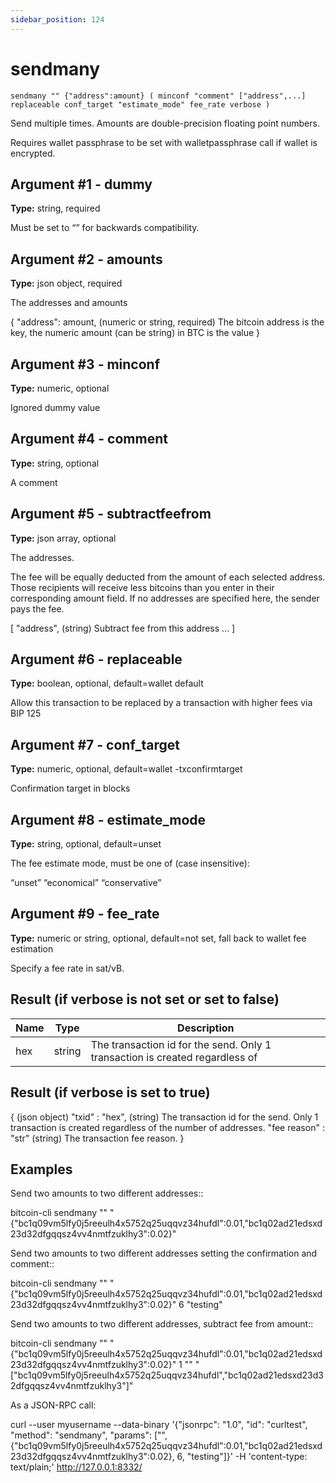 ```yaml
---
sidebar_position: 124
---
```

# sendmany

`sendmany "" {"address":amount} ( minconf "comment" ["address",...] replaceable conf_target "estimate_mode" fee_rate verbose )`

Send multiple times. Amounts are double-precision floating point numbers.

Requires wallet passphrase to be set with walletpassphrase call if wallet is encrypted.

## Argument #1 - dummy

**Type:** string, required

Must be set to “” for backwards compatibility.

## Argument #2 - amounts

**Type:** json object, required

The addresses and amounts

{
  "address": amount,    (numeric or string, required) The bitcoin address is the key, the numeric amount (can be string) in BTC is the value
}

## Argument #3 - minconf

**Type:** numeric, optional

Ignored dummy value

## Argument #4 - comment

**Type:** string, optional

A comment

## Argument #5 - subtractfeefrom

**Type:** json array, optional

The addresses.

The fee will be equally deducted from the amount of each selected address. Those recipients will receive less bitcoins than you enter in their corresponding amount field. If no addresses are specified here, the sender pays the fee.

[
  "address",            (string) Subtract fee from this address
  ...
]

## Argument #6 - replaceable

**Type:** boolean, optional, default=wallet default

Allow this transaction to be replaced by a transaction with higher fees via BIP 125

## Argument #7 - conf\_target

**Type:** numeric, optional, default=wallet -txconfirmtarget

Confirmation target in blocks

## Argument #8 - estimate\_mode

**Type:** string, optional, default=unset

The fee estimate mode, must be one of (case insensitive):

“unset” “economical” “conservative”

## Argument #9 - fee\_rate

**Type:** numeric or string, optional, default=not set, fall back to wallet fee estimation

Specify a fee rate in sat/vB.

## Result (if verbose is not set or set to false)

| Name | Type   | Description                                                                  |
| ---- | ------ | ---------------------------------------------------------------------------- |
| hex  | string | The transaction id for the send. Only 1 transaction is created regardless of |

## Result (if verbose is set to true)

{                          (json object)
  "txid" : "hex",          (string) The transaction id for the send. Only 1 transaction is created regardless of
                           the number of addresses.
  "fee reason" : "str"     (string) The transaction fee reason.
}

## Examples

Send two amounts to two different addresses::

bitcoin-cli sendmany "" "{\"bc1q09vm5lfy0j5reeulh4x5752q25uqqvz34hufdl\":0.01,\"bc1q02ad21edsxd23d32dfgqqsz4vv4nmtfzuklhy3\":0.02}"

Send two amounts to two different addresses setting the confirmation and comment::

bitcoin-cli sendmany "" "{\"bc1q09vm5lfy0j5reeulh4x5752q25uqqvz34hufdl\":0.01,\"bc1q02ad21edsxd23d32dfgqqsz4vv4nmtfzuklhy3\":0.02}" 6 "testing"

Send two amounts to two different addresses, subtract fee from amount::

bitcoin-cli sendmany "" "{\"bc1q09vm5lfy0j5reeulh4x5752q25uqqvz34hufdl\":0.01,\"bc1q02ad21edsxd23d32dfgqqsz4vv4nmtfzuklhy3\":0.02}" 1 "" "[\"bc1q09vm5lfy0j5reeulh4x5752q25uqqvz34hufdl\",\"bc1q02ad21edsxd23d32dfgqqsz4vv4nmtfzuklhy3\"]"

As a JSON-RPC call:

curl --user myusername --data-binary '{"jsonrpc": "1.0", "id": "curltest", "method": "sendmany", "params": ["", {"bc1q09vm5lfy0j5reeulh4x5752q25uqqvz34hufdl":0.01,"bc1q02ad21edsxd23d32dfgqqsz4vv4nmtfzuklhy3":0.02}, 6, "testing"]}' -H 'content-type: text/plain;' http://127.0.0.1:8332/